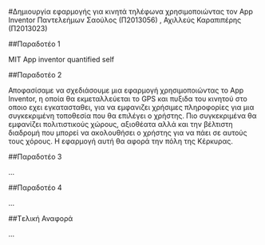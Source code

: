 ﻿#Δημιουργία εφαρμογής για κινητά τηλέφωνα χρησιμοποιώντας τον App Inventor
Παντελεήμων Σαούλος (Π2013056) , Αχιλλεύς Καραπιπέρης (Π2013023)

##Παραδοτέο 1

 MIT App inventor quantified self

##Παραδοτέο 2

Αποφασίσαμε να σχεδιάσουμε μια εφαρμογή χρησιμοποιώντας το App Inventor, η οποία θα εκμεταλλεύεται το GPS και πυξιδα του κινητού στο οποιο εχει εγκατασταθει, για να εμφανιζει χρήσιμες πληροφορίες για μια συγκεκριμένη τοποθεσία που θα επιλέγει ο χρήστης. Πιο συγκεκριμένα θα εμφανίζει πολιτιστικούς χώρους, αξιοθέατα αλλά και την βέλτιστη διαδρομή που μπορεί να ακολουθήσει ο χρήστης για να πάει σε αυτούς τους χόρους. Η εφαρμογή αυτή θα αφορά την πόλη της Κέρκυρας.

##Παραδοτέο 3

...

##Παραδοτέο 4

...

##Tελική Αναφορά

...
